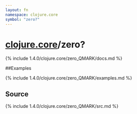 ```yaml
---
layout: fn
namespace: clojure.core
symbol: "zero?"
---
```


# [clojure.core](../)/zero?

{% include 1.4.0/clojure.core/zero_QMARK/docs.md %}

##Examples

{% include 1.4.0/clojure.core/zero_QMARK/examples.md %}
## Source
{% include 1.4.0/clojure.core/zero_QMARK/src.md %}

